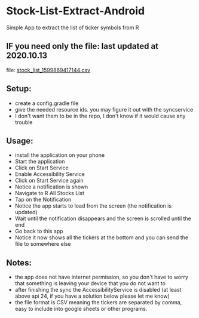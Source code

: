 # Stock-List-Extract-Android
Simple App to extract the list of ticker symbols from R

## IF you need only the file: last updated at 2020.10.13
file: [stock_list_1599869417144.csv](https://github.com/fknives/Stock-List-Extract-Android/blob/dev/stock_list_1599869417144.csv)

## Setup:
- create a config.gradle file
- give the needed resource ids. you may figure it out with the syncservice
- I don't want them to be in the repo, I don't know if it would cause any trouble

## Usage:
- install the application on your phone
- Start the application
- Click on Start Service
- Enable Accessibility Service
- Click on Start Service again
- Notice a notification is shown
- Navigate to R All Stocks List
- Tap on the Notification
- Notice the app starts to load from the screen (the notification is updated)
- Wait until the notification disappears and the screen is scrolled until the end
- Go back to this app
- Notice it now shows all the tickers at the bottom and you can send the file to somewhere else

## Notes:
- the app does not have internet permission, so you don't have to worry that something is leaving your device that you do not want to
- after finishing the sync the AccessibilityService is disabled (at least above api 24, if you have a solution below please let me know)
- the file format is CSV meaning the tickers are separated by comma, easy to include into google sheets or other programs.
